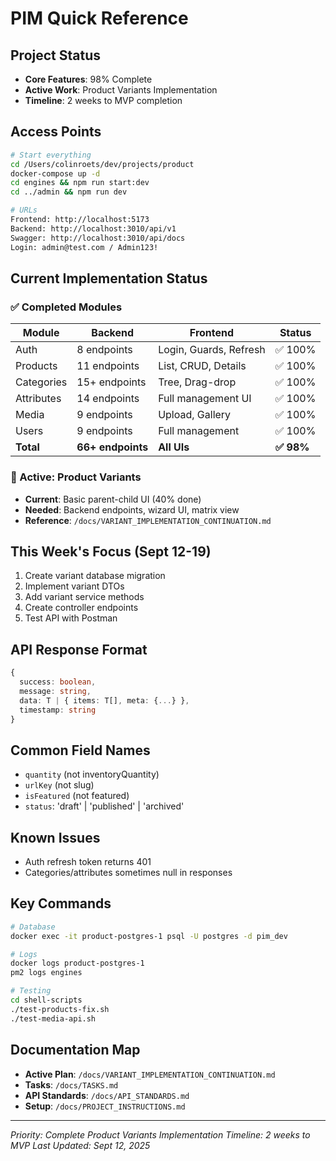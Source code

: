 # PIM Quick Reference

## Project Status
- **Core Features**: 98% Complete
- **Active Work**: Product Variants Implementation
- **Timeline**: 2 weeks to MVP completion

## Access Points
```bash
# Start everything
cd /Users/colinroets/dev/projects/product
docker-compose up -d
cd engines && npm run start:dev
cd ../admin && npm run dev

# URLs
Frontend: http://localhost:5173
Backend: http://localhost:3010/api/v1
Swagger: http://localhost:3010/api/docs
Login: admin@test.com / Admin123!
```

## Current Implementation Status

### ✅ Completed Modules
| Module | Backend | Frontend | Status |
|--------|---------|----------|--------|
| Auth | 8 endpoints | Login, Guards, Refresh | ✅ 100% |
| Products | 11 endpoints | List, CRUD, Details | ✅ 100% |
| Categories | 15+ endpoints | Tree, Drag-drop | ✅ 100% |
| Attributes | 14 endpoints | Full management UI | ✅ 100% |
| Media | 9 endpoints | Upload, Gallery | ✅ 100% |
| Users | 9 endpoints | Full management | ✅ 100% |
| **Total** | **66+ endpoints** | **All UIs** | **✅ 98%** |

### 🔧 Active: Product Variants
- **Current**: Basic parent-child UI (40% done)
- **Needed**: Backend endpoints, wizard UI, matrix view
- **Reference**: `/docs/VARIANT_IMPLEMENTATION_CONTINUATION.md`

## This Week's Focus (Sept 12-19)
1. Create variant database migration
2. Implement variant DTOs
3. Add variant service methods
4. Create controller endpoints
5. Test API with Postman

## API Response Format
```typescript
{
  success: boolean,
  message: string,
  data: T | { items: T[], meta: {...} },
  timestamp: string
}
```

## Common Field Names
- `quantity` (not inventoryQuantity)
- `urlKey` (not slug)  
- `isFeatured` (not featured)
- `status`: 'draft' | 'published' | 'archived'

## Known Issues
- Auth refresh token returns 401
- Categories/attributes sometimes null in responses

## Key Commands
```bash
# Database
docker exec -it product-postgres-1 psql -U postgres -d pim_dev

# Logs
docker logs product-postgres-1
pm2 logs engines

# Testing
cd shell-scripts
./test-products-fix.sh
./test-media-api.sh
```

## Documentation Map
- **Active Plan**: `/docs/VARIANT_IMPLEMENTATION_CONTINUATION.md`
- **Tasks**: `/docs/TASKS.md`
- **API Standards**: `/docs/API_STANDARDS.md`
- **Setup**: `/docs/PROJECT_INSTRUCTIONS.md`

---
*Priority: Complete Product Variants Implementation*
*Timeline: 2 weeks to MVP*
*Last Updated: Sept 12, 2025*